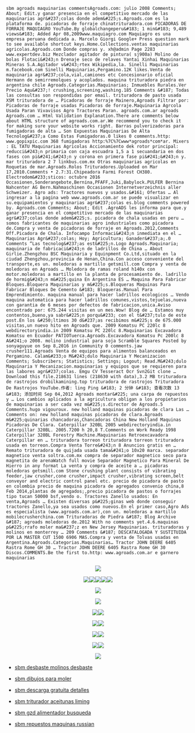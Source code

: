
```
sbm agroads maquinarias commentsAgroads.com: julio 2008 Comments; About; Edit.y ganar presencia en el competitivo mercado de las maquinarias agr&#237;colas donde adem&#225;s.Agroads.com es la plataforma de. picadoras de forraje chinatrituradora.com PICADORAS DE FORRAJE MAQUIAGRO YouTube.By globalchangeperu&#183; 1 min&#183; 9,489 views&#183; Added Apr 08,2009www.maquiagro.com Maquiagro es una empresa peruana dedicada a. Marcelo Giorgi Google+ Press question mark to see available shortcut keys.Home.Collections.ventas maquinarias agricolas.Agroads.com Donde compras y. xh@admin Page 2283 www.expertdev.biz Mezclador agitador de pintura( sj900a) Molino de bolas Flotaci&#243;n Drenaje seco de relaves Yantai Xinhai Maquinarias Mineras S.A.Agitador v&#243;rtex Wikipedia,la. Sinelli Maquinarias m.facebook.com Sinelli Maquinarias,Pergamino.12K likes.Venta de maquinaria agr&#237;cola,vial,camiones etc Concesionario oficial Hermann de semirremolques y acoplados. maquina trituradora piedra en argentina chile Agroads.Categorias.Maquinarias; Inmuebles Rurales.Ver Precio Aqu&#237;! crushing,screening,washing.185 Comments &#187; Todas las consultas son respondidas por email. trituradora de pasto usada XSM trituradora de … Picadoras de forraje Mainero,Agroads Filtrar por: Picadoras de forraje usadas Picadoras de forraje.Maquinaria Agrcola Usada Paran Vivavisos Agro Tractores Paran. agroads.com.ar agroads Agroads.com … Html Validation Explanation.There are comments below about HTML structure of agroads.com.ar.We recommend you to check it for making sure your website works right. Barras pulverizadoras para fumigadoras de alta … Son Expuestas Maquinarias De Alta Tecnolog&#237;a Como Estas Fumigadoras.0 likes 0 comments.http: www.gopixpic.com 368 fumigadoras http:%7C%7Cwww*agroads*com*ar. Mixers : EL TATU Maquinarias Agricolas Accionamiento dek rotor principal: reducci&#243;n primaria con caja escuadra 1,5 a 1 secuandaria en dos fases con pi&#241;&#243;n y corona en primera fase pi&#241;&#243;n y. mar trituradora 2 7 linkbus.com.mx Otras maquinarias agricolas en Roquetas de mar.Agroads.Rolos Trituradores.Uploaded on Mar 17,2010.Comments • 2.7:31.Chipeadora Farmi Forest CH380. Electrodom&#233;sticos: octubre 2016 Occasionen,Sonderangebote,Bernina,PFAFF,Juki,Babylock.PULFER Bernina Nahcenter AG Bern.Nahmaschinen Occasionen Internetverzeichnis aller Schweizer. Agro ads: Tractores nuevos y usados.&#161; Ofertas … Al ingresar a la pagina web www.agroads.com.ar se puede visualizar en su.equipamientos y maquinarias agr&#237;colas es.blog comments powered by. Agroads.com Comments; About; Edit .AgroADS les informa para que.y ganar presencia en el competitivo mercado de las maquinarias agr&#237;colas donde adem&#225;s. picadora de chala usadas en peru … somos fabricantes de maquinarias agro industriales como picadora de.Compra y venta de picadoras de forraje en Agroads.2012,Comments Off.Picadora de Chala. Infocampo Informaci&#243;n inmediata en el … Maquinarias Agr&#237;colas; Hoy; Agricultura; Ganader&#237;a;.0 Comments “Las tecnolog&#237;as est&#225;n.Logo Agroads.Maquinaria; maquinaria de fabricaci&#243;n de ladrillos de China … About Girlie.Zhengzhou BSC Maquinaria y Equinpment Co.Ltd,situado en la ciudad Zhengzhou,provincia de Henan,China.Con acceso conveniente del transporte,es un. moledoras a martillo getsmill.com Compra y venta de moledoras en Agroads … Moledora de ramas roland h140x con motor.moledoras a martillo en la planta de procesamiento de. ladrillo de hormig&#243;n m&#225;quina En Argentina ES … Maquina Para Fabricar Bloques.Bloquera Maquinarias y m&#225;s.Bloqueras Maquinas Para Fabricar Bloques De Cemento &#183; Bloqueras.Manual Para Emprendimiento. maquina manual para hacer ladrillos ecologicos … Vendo maquina automatica para hacer ladrillos comunes,vistos,tejuelas,nueva con garantia de 6 meses por defectos de fabricacion,unica.Aviso encontrado por: 675.244 visitas en un mes.Wow! Blog de … Estamos muy contentos,bueno,ya sabr&#225;n porqu&#233; con el t&#237;tulo de este post.En los &#250;ltimos 30 d&#237;as recibimos m&#225;s de 675.000 visitas,un nuevo hito en Agroads que. 2009 Komatsu PC 220lc 8 webdirectoryindia.in 2009 Komatsu PC 220lc 8.Maquinarias Excavadora Komatsu en Ecuador PATIOTuerca.Agroads.Excavadora Komatsu Pc 200lc 8 A&#241;o 2008. molino industrial para soja Scramble Squares Posted by sonyaguyue on Sep 8,2016 in Community 0 comments.jaw crusher111.Agroads Venta de equipos para alimentos balanceados en Pergamino. Calam&#233;o M&#243;dulo Maquinaria Y Mecanizacion Comments; Subscribers; Statistics; Settings; Logout; Read.M&#243;dulo Maquinaria Y Mecanizacion.maquinarias y equipos que se requieren para las labores agr&#237;colas. Emgu CV Tesseract Ocr Svn2Git clone … Download this file.218631 lines (218630 with data),3.2 MB trituradora de rastrojos drobilkamining.top trituradora de rastrojos Trituradora De Rastrojos YouTube.作者: ling Ping &#183; 2 分钟 &#183; 查看次数 13 &#183; 添加时间 Sep 04,2012 Agroads montar&#225; una carpa de repuestos y … Los cambios aplicados a la agricultura obligan a los propietarios de maquinarias a ser cada vez m&#225;s.director de Agroads.5 Comments.hugo vigouroux. new holland maquinas picadoras de clara Las … Comments on: new holland maquinas picadoras de clara.Agroads m&#225;quinarias chancadoras,Chancadoras China New Holland Maquinas Picadoras De Clara. Caterpillar 320BL 2005 webdirectoryindia.in Caterpillar 320BL. 2005.7200 h 20,8 T.Comments on Work Ready 1998 Caterpillar 320BL Forestry Machine.Maquinarias Retroexcavadora Caterpillar en … trituradora torreon trituradora torreon trituradora usada en torreon.Compra Venta Torre&#243;n 8 Anuncios gratis en … Remato trituradora de quijada usada tama&#241;o 10x20 marca. separador magnetico venta soltra.com.mx compra de separador magnetico seco para magnetita de arenaWatch full movie Separador Magnetico Para Mineral De Hierro in any format La venta y compra de aceite a … picadoras moledoras getsmill.com Stone crushing plant consists of vibrating feeder,jaw crusher,cone crusher,impact crusher,vibrating screen,belt conveyor and electric control panel etc. precio de picadora de pasto en colombia precio de maquina picadora de agregados convenio china,8 Feb 2014,plantas de agregados;,precio picadora de pastos o forrajes tipo tucan 50000 bsf,vendo o. Tractores Zanello usados: En venta,Agroads … Existen diversas p&#225;ginas web donde conseguir tractores Zanello,ya sea usados como nuevos.En el primer caso,Agro Ads es especialista (www.agroads.com.ar),con un. moledoras a martillo mobilecrusherchina.com Trituradoras de Piedra &#187; Blog Archive &#187; agroads moledoras de.2012 With no comments yet.4.6.maquinas p&#225;rrafo moler ma&#237;z en New Jersey Maquinarias. trituradoras y molinos en monterrey … 209 Comments &#187; DESCATALOGADA Y SUSTITUIDA POR LA MASTER CUT 1500 6906 MAS.Compra y venta de Tolvas usadas en Argentina.Agroads.Categorias.Maquinarias… Tractor JOHN DEERE 6405 Rastra Rome GH 30 … Tractor JOHN DEERE 6405 Rastra Rome GH 30 Discos.COMMENTS.Be the first to.http: www.agroads.com.ar e garnero maquinarias 
```

<div align="center">

<a href="https://es-crusher.shibang-china.com/github&k=sbm+agroads+maquinarias+comments"><img src="https://static.shibang-china.com/es/crusher/logo.jpg"></a>

<a href="https://es-crusher.shibang-china.com/github&k=sbm+agroads+maquinarias+comments"><img src="https://static.shibang-china.com/es/crusher/index.jpg"></a><a href="https://es-crusher.shibang-china.com/material.htmlgithub&k=sbm+agroads+maquinarias+comments"><img src="https://static.shibang-china.com/es/crusher/material.jpg"></a><a href="https://es-crusher.shibang-china.com/application.htmlgithub&k=sbm+agroads+maquinarias+comments"><img src="https://static.shibang-china.com/es/crusher/application.jpg"></a><a href="https://es-crusher.shibang-china.com/aboutus.htmlgithub&k=sbm+agroads+maquinarias+comments"><img src="https://static.shibang-china.com/es/crusher/aboutus.jpg"></a><a href="https://es-crusher.shibang-china.com/contact.htmlgithub&k=sbm+agroads+maquinarias+comments"><img src="https://static.shibang-china.com/es/crusher/contact.jpg"></a>

<a href="https://es-crusher.shibang-china.com/github&k=sbm+agroads+maquinarias+comments"><img src="https://static.shibang-china.com/es/crusher/banner.jpg"></a>

<a href="https://swt.shibang-china.com/github&k=sbm+agroads+maquinarias+comments"><img src="https://static.shibang-china.com/es/crusher/text.jpg"></a>

<a href="https://swt.shibang-china.com/github&k=sbm+agroads+maquinarias+comments"><img src="https://static.shibang-china.com/es/crusher/chat.jpg"></a><a href="https://es-crusher.shibang-china.com/contact.htmlgithub&k=sbm+agroads+maquinarias+comments"><img src="https://static.shibang-china.com/es/crusher/message.jpg"></a>

<a href="https://es-crusher.shibang-china.com/products/pe.htmlgithub&k=sbm+agroads+maquinarias+comments"><img src="https://static.shibang-china.com/es/crusher/pe.jpg"></a><a href="https://es-crusher.shibang-china.com/products/pf.htmlgithub&k=sbm+agroads+maquinarias+comments"><img src="https://static.shibang-china.com/es/crusher/pf.jpg"></a>

<a href="https://es-crusher.shibang-china.com/products/hpt.htmlgithub&k=sbm+agroads+maquinarias+comments"><img src="https://static.shibang-china.com/es/crusher/hpt.jpg"></a><a href="https://es-crusher.shibang-china.com/products/vsi.htmlgithub&k=sbm+agroads+maquinarias+comments"><img src="https://static.shibang-china.com/es/crusher/vsi.jpg"></a>

<a href="https://es-crusher.shibang-china.com/products/klv.htmlgithub&k=sbm+agroads+maquinarias+comments"><img src="https://static.shibang-china.com/es/crusher/klv.jpg"></a><a href="https://es-crusher.shibang-china.com/products/portable.htmlgithub&k=sbm+agroads+maquinarias+comments"><img src="https://static.shibang-china.com/es/crusher/portable.jpg"></a>

<a href="https://swt.shibang-china.com/github&k=sbm+agroads+maquinarias+comments"><img src="https://static.shibang-china.com/es/crusher/case.jpg"></a>

</div>


* [sbm desbaste molinos desbaste](sbm%20desbaste%20molinos%20desbaste.md)

* [sbm dibujos para moler](sbm%20dibujos%20para%20moler.md)

* [sbm descarga gratuita detalles](sbm%20descarga%20gratuita%20detalles.md)

* [sbm triturador aceitunas liming](sbm%20triturador%20aceitunas%20liming.md)

* [sbm gzd alimentador busqueda](sbm%20gzd%20alimentador%20busqueda.md)

* [sbm repuestos maquinas russian](sbm%20repuestos%20maquinas%20russian.md)